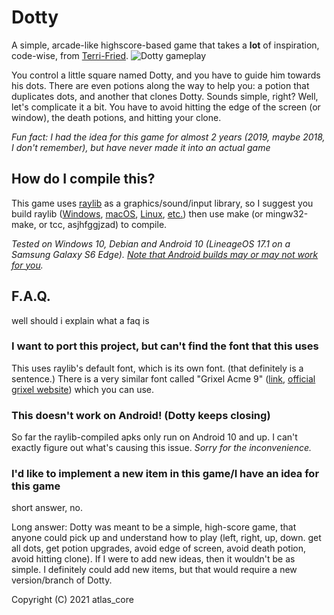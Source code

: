 # Dotty
A simple, arcade-like highscore-based game that takes a **lot** of inspiration, code-wise, from [Terri-Fried](https://github.com/PolyMarsDev/Terri-Fried/).
![Dotty gameplay](https://raw.githubusercontent.com/AtlasC0R3/dotty/main/gameplay.gif)

You control a little square named Dotty, and you have to guide him towards his dots. 
There are even potions along the way to help you: a potion that duplicates dots, and another that clones Dotty.
Sounds simple, right? Well, let's complicate it a bit.
You have to avoid hitting the edge of the screen (or window), the death potions, and hitting your clone.

*Fun fact: I had the idea for this game for almost 2 years (2019, maybe 2018, I don't remember), but have never made it into an actual game*

## How do I compile this?
This game uses [raylib](https://www.raylib.com/) as a graphics/sound/input library, so I suggest you build raylib 
([Windows](https://github.com/raysan5/raylib/wiki/Working-on-Windows), [macOS](https://github.com/raysan5/raylib/wiki/Working-on-macOS), [Linux](https://github.com/raysan5/raylib/wiki/Working-on-GNU-Linux), [etc.](https://github.com/raysan5/raylib/wiki))
then use make (or mingw32-make, or tcc, asjhfggjzad) to compile.

*Tested on Windows 10, Debian and Android 10 (LineageOS 17.1 on a Samsung Galaxy S6 Edge). [Note that Android builds may or may not work for you](https://github.com/AtlasC0R3/dotty#this-doesnt-work-on-android).*

## F.A.Q.
well should i explain what a faq is

### I want to port this project, but can't find the font that this uses
This uses raylib's default font, which is its own font. (that definitely is a sentence.) There is a very similar font called "Grixel Acme 9" ([link](https://www.dafont.com/grixel-acme-9.font), [official grixel website](https://www.grixel.gr/)) which you can use.

### This doesn't work on Android! (Dotty keeps closing)
So far the raylib-compiled apks only run on Android 10 and up. I can't exactly figure out what's causing this issue. *Sorry for the inconvenience.*

### I'd like to implement a new item in this game/I have an idea for this game
short answer, no.

Long answer: Dotty was meant to be a simple, high-score game, that anyone could pick up and understand how to play 
(left, right, up, down. get all dots, get potion upgrades, avoid edge of screen, avoid death potion, avoid hitting clone). If I were to add new ideas, then it wouldn't be as simple.
I definitely could add new items, but that would require a new version/branch of Dotty.



Copyright (C) 2021 atlas_core

